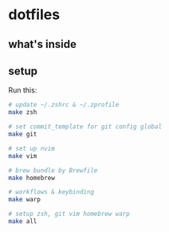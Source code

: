 # dotfiles

## what's inside

## setup
Run this:
```bash
# update ~/.zshrc & ~/.zprofile
make zsh
```

```bash
# set commit_template for git config global
make git
```

```bash
# set up nvim 
make vim
```

```bash
# brew bundle by Brewfile
make homebrew
```

```bash
# workflows & keybinding
make warp
```

```bash
# setup zsh, git vim homebrew warp
make all
```
